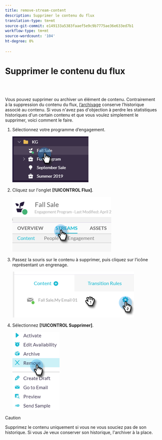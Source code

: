 ```yaml
---
title: remove-stream-content
description: Supprimer le contenu du flux
translation-type: tm+mt
source-git-commit: e149133a5383faaef5e9c9b7775ae36e633ed7b1
workflow-type: tm+mt
source-wordcount: '104'
ht-degree: 0%

---
```



# Supprimer le contenu du flux

<br> 

Vous pouvez supprimer ou archiver un élément de contenu. Contrairement à la suppression du contenu du flux, [l’archivage](/help/sky/archive-and-unarchive-stream-content.md) conserve l’historique associé au contenu. Si vous n&#39;avez pas d&#39;objection à perdre les statistiques historiques d&#39;un certain contenu et que vous voulez simplement le supprimer, voici comment le faire.

1. Sélectionnez votre programme d’engagement.

   ![Image un](/help/sky/assets/engagement-programs/remove-stream-content/remove-stream-content-1.png)

1. Cliquez sur l&#39;onglet **[!UICONTROL Flux]**.

   ![Image 2](/help/sky/assets/engagement-programs/remove-stream-content/remove-stream-content-2.png)

1. Passez la souris sur le contenu à supprimer, puis cliquez sur l’icône représentant un engrenage.

   ![Image trois](/help/sky/assets/engagement-programs/remove-stream-content/remove-stream-content-3.png)

1. Sélectionnez **[!UICONTROL Supprimer]**.

   ![Image 4](/help/sky/assets/engagement-programs/remove-stream-content/remove-stream-content-4.png)

>[!CAUTION]
>
>Supprimez le contenu uniquement si vous ne vous souciez pas de son historique. Si vous
>Je veux conserver son historique, l&#39;archiver à la place.

